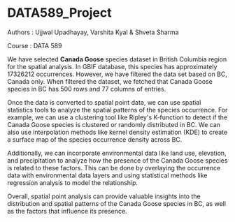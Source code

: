# DATA589_Project

Authors : Ujjwal Upadhayay, Varshita Kyal & Shveta Sharma

Course : DATA 589

We have selected **Canada Goose** species dataset in British Columbia region for the spatial analysis. In GBIF database, this species has approximately 17326212 occurrences. However, we have filtered the data set based on BC, Canada only. When filtered the dataset, we fetched that Canada Goose species in BC has 500 rows and 77 columns of entries.

Once the data is converted to spatial point data, we can use spatial statistics tools to analyze the spatial patterns of the species occurrence. For example, we can use a clustering tool like Ripley's K-function to detect if the Canada Goose species is clustered or randomly distributed in BC. We can also use interpolation methods like kernel density estimation (KDE) to create a surface map of the species occurrence density across BC.

Additionally, we can incorporate environmental data like land use, elevation, and precipitation to analyze how the presence of the Canada Goose species is related to these factors. This can be done by overlaying the occurrence data with environmental data layers and using statistical methods like regression analysis to model the relationship.

Overall, spatial point analysis can provide valuable insights into the distribution and spatial patterns of the Canada Goose species in BC, as well as the factors that influence its presence.
